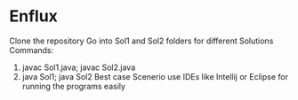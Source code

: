 # Enflux
Clone the repository
Go into Sol1 and Sol2 folders for different Solutions
Commands: 
  1. javac Sol1.java; javac Sol2.java
  2. java Sol1; java Sol2
Best case Scenerio use IDEs like Intellij or Eclipse for  running the programs easily
